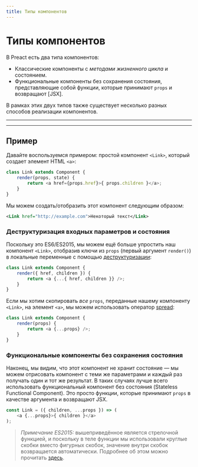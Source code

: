 ```yaml
---
title: Типы компонентов
---
```


# Типы компонентов

В Preact есть два типа компонентов:

- Классические компоненты с _методами жизненного цикла_ и состоянием.
- Функциональные компоненты без сохранения состояния, представляющие собой функции, которые принимают `props` и возвращают [JSX].

В рамках этих двух типов также существует несколько разных способов реализации компонентов.

---

<toc></toc>

---

## Пример

Давайте воспользуемся примером: простой компонент `<Link>`, который создает элемент HTML `<a>`:

```js
class Link extends Component {
	render(props, state) {
		return <a href={props.href}>{ props.children }</a>;
	}
}
```

Мы можем создать/отобразить этот компонент следующим образом:

```xml
<Link href="http://example.com">Некоторый текст</Link>
```


### Деструктуризация входных параметров и состояния

Поскольку это ES6/ES2015, мы можем ещё больше упростить наш компонент `<Link>`, отобразив ключи из `props` (первый аргумент `render()`) в локальные переменные с помощью [деструктуризации](https://github.com/lukehoban/es6features#destructuring):

```js
class Link extends Component {
	render({ href, children }) {
		return <a {...{ href, children }} />;
	}
}
```

Если мы хотим скопировать _все_ `props`, переданные нашему компоненту `<Link>`, на элемент `<a>`, мы можем использовать оператор [spread](https://developer.mozilla.org/en-US/docs/Web/JavaScript/Reference/Operators/Spread_operator):

```js
class Link extends Component {
	render(props) {
		return <a {...props} />;
	}
}
```


### Функциональные компоненты без сохранения состояния

Наконец, мы видим, что этот компонент не хранит состояние — мы можем отрисовать компонент с теми же параметрами и каждый раз получать один и тот же результат. В таких случаях лучше всего использовать функциональный компонент без состояния (Stateless Functional Component). Это просто функции, которые принимают `props` в качестве аргумента и возвращают JSX.

```js
const Link = ({ children, ...props }) => (
	<a {...props}>{ children }</a>
);
```

> *Примечание ES2015:* вышеприведённое является стрелочной функцией, и поскольку в теле функции мы использовали круглые скобки вместо фигурных скобок, значение внутри скобок возвращается автоматически. Подробнее об этом можно прочитать [здесь](https://github.com/lukehoban/es6features#arrows).
